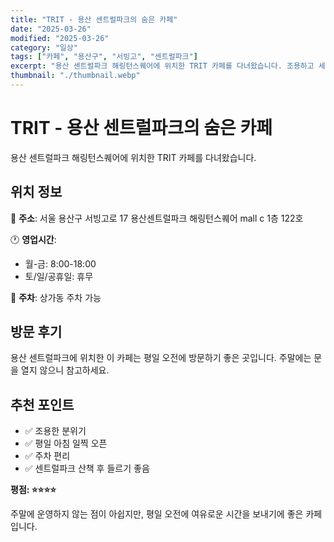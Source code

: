 ```yaml
---
title: "TRIT - 용산 센트럴파크의 숨은 카페"
date: "2025-03-26"
modified: "2025-03-26"
category: "일상"
tags: ["카페", "용산구", "서빙고", "센트럴파크"]
excerpt: "용산 센트럴파크 해링턴스퀘어에 위치한 TRIT 카페를 다녀왔습니다. 조용하고 세련된 분위기가 인상적인 곳이었어요."
thumbnail: "./thumbnail.webp"
---
```


# TRIT - 용산 센트럴파크의 숨은 카페

용산 센트럴파크 해링턴스퀘어에 위치한 TRIT 카페를 다녀왔습니다.

## 위치 정보

📍 **주소**: 서울 용산구 서빙고로 17 용산센트럴파크 해링턴스퀘어 mall c 1층 122호

🕐 **영업시간**:

- 월-금: 8:00-18:00
- 토/일/공휴일: 휴무

🚗 **주차**: 상가동 주차 가능

## 방문 후기

용산 센트럴파크에 위치한 이 카페는 평일 오전에 방문하기 좋은 곳입니다. 주말에는 문을 열지 않으니 참고하세요.

## 추천 포인트

- ✅ 조용한 분위기
- ✅ 평일 아침 일찍 오픈
- ✅ 주차 편리
- ✅ 센트럴파크 산책 후 들르기 좋음

**평점: ⭐⭐⭐⭐**

주말에 운영하지 않는 점이 아쉽지만, 평일 오전에 여유로운 시간을 보내기에 좋은 카페입니다.
